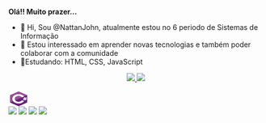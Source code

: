 **Olá!! Muito prazer...**
- 👋 Hi, Sou @NattanJohn, atualmente estou no 6 periodo de Sistemas de Informação 
- 👀 Estou interessado em aprender novas tecnologias e também poder colaborar com a comunidade
- 🌱Estudando: HTML, CSS, JavaScript
<div align="center">
  <a href="https://github.com/NattanJohn">
  <img height="180em" src="https://github-readme-stats.vercel.app/api?username=NattanJohn&show_icons=true&theme=ocean_dark&include_all_commits=true&count_private=true"/>
  <img height="180em" src="https://github-readme-stats.vercel.app/api/top-langs/?username=NattanJohn&layout=compact&langs_count=7&theme=ocean_dark"/>
</div>
  <div style="display: inline_block"><br>
  <img align="center" alt="Nattan-Csharp" height="30" width="40" src="https://raw.githubusercontent.com/devicons/devicon/master/icons/csharp/csharp-original.svg">
</div>
  
  <div>
  <a href="https://instagram.com/natte_john" target="_blank"><img src="https://img.shields.io/badge/-Instagram-%23E4405F?style=for-the-badge&logo=instagram&logoColor=white" target="_blank"></a> 
  <a href = "mailto:nattanjhon123@gmail.com"><img src="https://img.shields.io/badge/-Gmail-%23333?style=for-the-badge&logo=gmail&logoColor=white" target="_blank"></a>
  <a href="https://www.linkedin.com/in/nattan-john-267a31219/" target="_blank"><img src="https://img.shields.io/badge/-LinkedIn-%230077B5?style=for-the-badge&logo=linkedin&logoColor=white" target="_blank"></a>
  <a href = "https://wa.me/69984768248" target="_blank"><img src="https://img.shields.io/badge/WhatsApp-25D366?style=for-the-badge&logo=whatsapp&logoColor=white" target="_blank">
    </a>

  </div>
 
